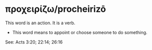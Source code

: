 # προχειρίζω/procheirizō
This word is an action. It is a verb.
* This word means to appoint or choose someone to do something.

See: Acts 3:20; 22:14; 26:16
